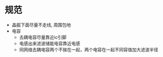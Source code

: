 

# 规范

* 晶振下面尽量不走线, 周围包地
* 电容
    * 去耦电容尽量靠近ic引脚
    * 电感出来滤波储能电容靠近电感
    * 同网络去耦电容两个不挨在一起，两个电容在一起不同容值加大滤波半径